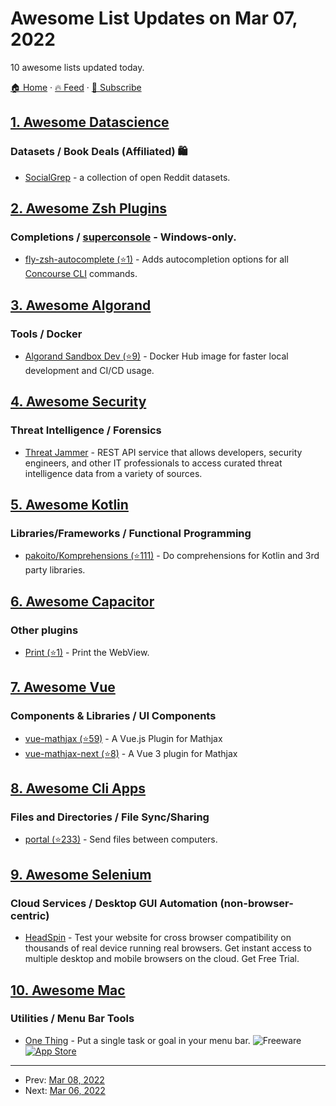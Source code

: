 # Awesome List Updates on Mar 07, 2022

10 awesome lists updated today.

[🏠 Home](/README.md) · [🔥 Feed](https://test.trackawesomelist.com/feed.xml) · [📮 Subscribe](https://trackawesomelist.us17.list-manage.com/subscribe?u=d2f0117aa829c83a63ec63c2f&id=36a103854c)



## [1. Awesome Datascience](/content/academic/awesome-datascience/README.md)

### Datasets / Book Deals (Affiliated) 🛍

*   [SocialGrep](https://socialgrep.com/datasets) - a collection of open Reddit datasets.

## [2. Awesome Zsh Plugins](/content/unixorn/awesome-zsh-plugins/README.md)

### Completions / [superconsole](https://github.com/alexchmykhalo/superconsole)   \- Windows-only.

*   [fly-zsh-autocomplete (⭐1)](https://github.com/Sbodiu-pivotal/fly-zsh-autocomplete-plugin) - Adds autocompletion options for all [Concourse CLI](https://concourse-ci.org/fly.html) commands.

## [3. Awesome Algorand](/content/aorumbayev/awesome-algorand/README.md)

### Tools / Docker

*   [Algorand Sandbox Dev (⭐9)](https://github.com/MakerXStudio/algorand-sandbox-dev) - Docker Hub image for faster local development and CI/CD usage.

## [4. Awesome Security](/content/sbilly/awesome-security/README.md)

### Threat Intelligence / Forensics

*   [Threat Jammer](https://threatjammer.com) - REST API service that allows developers, security engineers, and other IT professionals to access curated threat intelligence data from a variety of sources.

## [5. Awesome Kotlin](/content/KotlinBy/awesome-kotlin/README.md)

### Libraries/Frameworks / Functional Programming

*   [pakoito/Komprehensions (⭐111)](https://github.com/pakoito/Komprehensions) - Do comprehensions for Kotlin and 3rd party libraries.

## [6. Awesome Capacitor](/content/riderx/awesome-capacitor/README.md)

### Other plugins

*   [Print (⭐1)](https://github.com/leoruhland/capacitor-print) - Print the WebView.

## [7. Awesome Vue](/content/vuejs/awesome-vue/README.md)

### Components & Libraries / UI Components

*   [vue-mathjax (⭐59)](https://github.com/justforuse/vue-mathjax) - A Vue.js Plugin for Mathjax
*   [vue-mathjax-next (⭐8)](https://github.com/justforuse/vue-mathjax-next) - A Vue 3 plugin for Mathjax

## [8. Awesome Cli Apps](/content/agarrharr/awesome-cli-apps/README.md)

### Files and Directories / File Sync/Sharing

*   [portal (⭐233)](https://github.com/ZinoKader/portal) - Send files between computers.

## [9. Awesome Selenium](/content/christian-bromann/awesome-selenium/README.md)

### Cloud Services / Desktop GUI Automation (non-browser-centric)

*   [HeadSpin](https://www.headspin.io/) - Test your website for cross browser compatibility on thousands of real device running real browsers. Get instant access to multiple desktop and mobile browsers on the cloud. Get Free Trial.

## [10. Awesome Mac](/content/jaywcjlove/awesome-mac/README.md)

### Utilities / Menu Bar Tools

*   [One Thing](https://sindresorhus.com/one-thing) - Put a single task or goal in your menu bar. ![Freeware](https://jaywcjlove.github.io/sb/ico/min-free.svg "Freeware") [![App Store](https://jaywcjlove.github.io/sb/ico/min-app-store.svg "App Store Software")](https://apps.apple.com/app/id1604176982)

---

- Prev: [Mar 08, 2022](/content/2022/03/08/README.md)
- Next: [Mar 06, 2022](/content/2022/03/06/README.md)